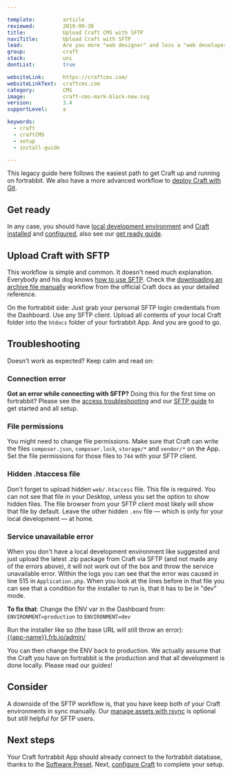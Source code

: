```yaml
---

template:         article
reviewed:         2019-09-30
title:            Upload Craft CMS with SFTP 
naviTitle:        Upload Craft with SFTP
lead:             Are you more "web designer" and less a "web developer"? Learn how to upload Craft in a classical way using SFTP. 
group:            craft
stack:            uni
dontList:         true

websiteLink:      https://craftcms.com/
websiteLinkText:  craftcms.com
category:         CMS
image:            craft-cms-mark-black-new.svg
version:          3.4
supportLevel:     a

keywords:
  - craft
  - craftCMS
  - setup
  - install-guide

---
```



This legacy guide here follows the easiest path to get Craft up and running on fortrabbit.  We also have a more advanced workflow to [deploy Craft with Git](/craft-3-deploy-git).

## Get ready

In any case, you should have [local development environment](local-development) and [Craft installed](/craft-3-install-local) and [configured](/craft-3-setup), also see our [get ready guide](/get-ready).

## Upload Craft with SFTP

This workflow is simple and common. It doesn't need much explanation. Everybody and his dog knows [how to use SFTP](/sftp). Check the [downloading an archive file manually](https://docs.craftcms.com/v3/installation.html#downloading-an-archive-file-manually) workflow from the official Craft docs as your detailed reference. 

On the fortrabbit side: Just grab your personal SFTP login credentials from the Dashboard. Use any SFTP client. Upload all contents of your local Craft folder into the `htdocs` folder of your fortrabbit App. And you are good to go.

## Troubleshooting

Doesn't work as expected? Keep calm and read on:

### Connection error

**Got an error while connecting with SFTP?** Doing this for the first time on fortrabbit? Please see the [access troubleshooting](/access-methods#toc-troubleshooting) and our [SFTP guide](/sftp) to get started and all setup.

### File permissions

You might need to change file permissions. Make sure that Craft can write the files `composer.json`, `composer.lock`, `storage/*` and `vendor/*` on the App. Set the file permissions for those files to `744` with your SFTP client. 

### Hidden .htaccess file

Don't forget to upload hidden `web/.htaccess` file. This file is required. You can not see that file in your Desktop, unless you set the option to show hidden files. The file browser from your SFTP client most likely will show that file by default. Leave the other hidden `.env` file — which is only for your local development — at home.

### Service unavailable error

When you don't have a local development environment like suggested and just upload the latest .zip package from Craft via SFTP (and not made any of the errors above), it will not work out of the box and throw the service unavailable error. Within the logs you can see that the error was caused in line 515 in `Application.php`. When you look at the lines before in that file you can see that a condition for the installer to run is, that it has to be in "dev" mode.

**To fix that**: Change the ENV var in the Dashboard from: `ENVIRONMENT=production` to `ENVIRONMENT=dev`

Run the installer like so (the base URL will still throw an error):  
[{{app-name}}.frb.io/admin/](https://{{app-name}}.frb.io/admin/)

You can then change the ENV back to production. We actually assume that the Craft you have on fortrabbit is the production and that all development is done locally. Please read our guides!


## Consider

A downside of the SFTP workflow is, that you have keep both of your Craft environments in sync manually. Our [manage assets with rsync](/craft-3-assets-uni) is optional but still helpful for SFTP users.


## Next steps

Your Craft fortrabbit App should already connect to the fortrabbit database, thanks to the [Software Preset](/app#toc-software-preset). Next, [configure Craft](/craft-3-setup) to complete your setup.
